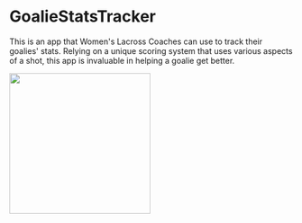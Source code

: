 # GoalieStatsTracker
This is an app that Women's Lacross Coaches can use to track their goalies' stats.
Relying on a unique scoring system that uses various aspects of a shot, this app is invaluable in helping a goalie get better.

<img src="https://github.com/SanyaArora2007/GoalieStatsTracker/assets/61359908/0994f194-b2bf-4f65-9110-41c05ff6f39f" width=250>
